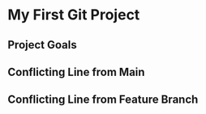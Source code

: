 # My First Git Project
## Project Goals
## Conflicting Line from Main
## Conflicting Line from Feature Branch

